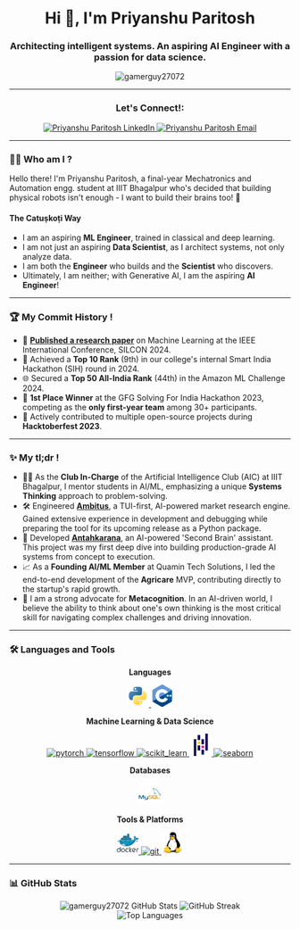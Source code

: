 <h1 align="center">Hi 👋, I'm Priyanshu Paritosh</h1>
<h3 align="center">Architecting intelligent systems. An aspiring AI Engineer with a passion for data science.</h3>

<p align="center"> 
  <img src="https://komarev.com/ghpvc/?username=gamerguy27072&label=Profile%20views&color=0e75b6&style=flat" alt="gamerguy27072" /> 
</p>

---

<h3 align="center">Let's Connect!:</h3>
<p align="center">
  <a href="https://linkedin.com/in/priyanshu-paritosh-558b38256/" target="_blank">
    <img src="https://raw.githubusercontent.com/rahuldkjain/github-profile-readme-generator/master/src/images/icons/Social/linked-in-alt.svg" alt="Priyanshu Paritosh LinkedIn" height="30" width="40" />
  </a>
  <a href="mailto:priyanshu.paritosh@outlook.com" target="_blank">
    <img src="https://www.vectorlogo.zone/logos/gmail/gmail-icon.svg" alt="Priyanshu Paritosh Email" height="30" width="30" />
  </a>
</p>

---

### 🙋‍♂️ Who am I ?

Hello there! I'm Priyanshu Paritosh, a final-year Mechatronics and Automation engg. student at IIIT Bhagalpur who's decided that building physical robots isn't enough - I want to build their brains too! 🤖

#### The Catuṣkoṭi Way

- I am an aspiring **ML Engineer**, trained in classical and deep learning.
- I am not just an aspiring **Data Scientist**, as I architect systems, not only analyze data.
- I am both the **Engineer** who builds and the **Scientist** who discovers.
- Ultimately, I am neither; with Generative AI, I am the aspiring **AI Engineer**!

---

### 🏆 My Commit History !

- 📜 **[Published a research paper](https://ieeexplore.ieee.org/abstract/document/10910502)** on Machine Learning at the IEEE International Conference, SILCON 2024.
- 🏅 Achieved a **Top 10 Rank** (9th) in our college's internal Smart India Hackathon (SIH) round in 2024.
- 🌐 Secured a **Top 50 All-India Rank** (44th) in the Amazon ML Challenge 2024.
- 🥇 **1st Place Winner** at the GFG Solving For India Hackathon 2023, competing as the **only first-year team** among 30+ participants.
- 🐙 Actively contributed to multiple open-source projects during **Hacktoberfest 2023**.

---

### ✨ My tl;dr !

- 🧑‍🏫 As the **Club In-Charge** of the Artificial Intelligence Club (AIC) at IIIT Bhagalpur, I mentor students in AI/ML, emphasizing a unique **Systems Thinking** approach to problem-solving.
- 🛠️ Engineered **[Ambitus](https://github.com/Ambitus-Intelligence/ambitus-ai-models/)**, a TUI-first, AI-powered market research engine. Gained extensive experience in development and debugging while preparing the tool for its upcoming release as a Python package.
- 🧠 Developed **[Antahkarana](https://github.com/gamerguy27072/AntahKarana)**, an AI-powered 'Second Brain' assistant. This project was my first deep dive into building production-grade AI systems from concept to execution.
- 📈 As a **Founding AI/ML Member** at Quamin Tech Solutions, I led the end-to-end development of the **Agricare** MVP, contributing directly to the startup's rapid growth.
- 🤔 I am a strong advocate for **Metacognition**. In an AI-driven world, I believe the ability to think about one's own thinking is the most critical skill for navigating complex challenges and driving innovation.

---

### 🛠️ Languages and Tools

<div align="center">

  **Languages**
  <p>
    <a href="https://www.python.org" target="_blank" rel="noreferrer"> <img src="https://raw.githubusercontent.com/devicons/devicon/master/icons/python/python-original.svg" alt="python" width="40" height="40"/> </a> 
    <a href="https://www.cplusplus.com/" target="_blank" rel="noreferrer"> <img src="https://raw.githubusercontent.com/devicons/devicon/master/icons/cplusplus/cplusplus-original.svg" alt="cplusplus" width="40" height="40"/> </a> 
  </p>

  **Machine Learning & Data Science**
  <p>
    <a href="https://pytorch.org/" target="_blank" rel="noreferrer"> <img src="https://www.vectorlogo.zone/logos/pytorch/pytorch-icon.svg" alt="pytorch" width="40" height="40"/> </a> 
    <a href="https://www.tensorflow.org" target="_blank" rel="noreferrer"> <img src="https://www.vectorlogo.zone/logos/tensorflow/tensorflow-icon.svg" alt="tensorflow" width="40" height="40"/> </a> 
    <a href="https://scikit-learn.org/" target="_blank" rel="noreferrer"> <img src="https://upload.wikimedia.org/wikipedia/commons/0/05/Scikit_learn_logo_small.svg" alt="scikit_learn" width="40" height="40"/> </a> 
    <a href="https://pandas.pydata.org/" target="_blank" rel="noreferrer"> <img src="https://raw.githubusercontent.com/devicons/devicon/2ae2a900d2f041da66e950e4d48052658d850630/icons/pandas/pandas-original.svg" alt="pandas" width="40" height="40"/> </a> 
    <a href="https://seaborn.pydata.org/" target="_blank" rel="noreferrer"> <img src="https://seaborn.pydata.org/_images/logo-mark-lightbg.svg" alt="seaborn" width="40" height="40"/> </a> 
  </p>

  **Databases**
  <p>
    <a href="https://www.mysql.com/" target="_blank" rel="noreferrer"> <img src="https://raw.githubusercontent.com/devicons/devicon/master/icons/mysql/mysql-original-wordmark.svg" alt="mysql" width="40" height="40"/> </a> 
    </p>

  **Tools & Platforms**
  <p>
    <a href="https://www.docker.com/" target="_blank" rel="noreferrer"> <img src="https://raw.githubusercontent.com/devicons/devicon/master/icons/docker/docker-original-wordmark.svg" alt="docker" width="40" height="40"/> </a> 
    <a href="https://git-scm.com/" target="_blank" rel="noreferrer"> <img src="https://www.vectorlogo.zone/logos/git-scm/git-scm-icon.svg" alt="git" width="40" height="40"/> </a> 
    <a href="https://www.linux.org/" target="_blank" rel="noreferrer"> <img src="https://raw.githubusercontent.com/devicons/devicon/master/icons/linux/linux-original.svg" alt="linux" width="40" height="40"/> </a> 
  </p>
  
</div>

---

### 📊 GitHub Stats

<p align="center">
  <img src="https://github-readme-stats.vercel.app/api?username=gamerguy27072&show_icons=true&locale=en&theme=dark" alt="gamerguy27072 GitHub Stats" />
  <img src="https://github-readme-streak-stats.herokuapp.com/?user=gamerguy27072&theme=dark" alt="GitHub Streak" />
  <br/>
  <img src="https://github-readme-stats.vercel.app/api/top-langs/?username=gamerguy27072&layout=compact&locale=en&theme=dark" alt="Top Languages" />
</p>
